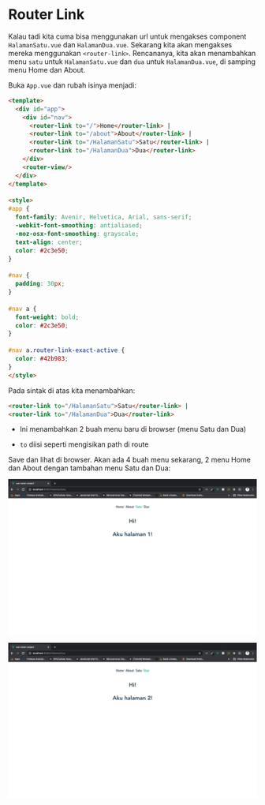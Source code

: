 # Router Link

Kalau tadi kita cuma bisa menggunakan url untuk mengakses component `HalamanSatu.vue` dan `HalamanDua.vue`. Sekarang kita akan mengakses mereka menggunakan `<router-link>`. Rencananya, kita akan menambahkan menu `satu` untuk `HalamanSatu.vue` dan `dua` untuk `HalamanDua.vue`, di samping menu Home dan About.

Buka `App.vue` dan rubah isinya menjadi:

```html
<template>
  <div id="app">
    <div id="nav">
      <router-link to="/">Home</router-link> |
      <router-link to="/about">About</router-link> |
      <router-link to="/HalamanSatu">Satu</router-link> |
      <router-link to="/HalamanDua">Dua</router-link>
    </div>
    <router-view/>
  </div>
</template>

<style>
#app {
  font-family: Avenir, Helvetica, Arial, sans-serif;
  -webkit-font-smoothing: antialiased;
  -moz-osx-font-smoothing: grayscale;
  text-align: center;
  color: #2c3e50;
}

#nav {
  padding: 30px;
}

#nav a {
  font-weight: bold;
  color: #2c3e50;
}

#nav a.router-link-exact-active {
  color: #42b983;
}
</style>
```

Pada sintak di atas kita menambahkan:

```html
<router-link to="/HalamanSatu">Satu</router-link> |
<router-link to="/HalamanDua">Dua</router-link>
```

* Ini menambahkan 2 buah menu baru di browser (menu Satu dan Dua)

* `to` diisi seperti mengisikan path di route

Save dan lihat di browser. Akan ada 4 buah menu sekarang, 2 menu Home dan About dengan tambahan menu Satu dan Dua:

![img](img/19.png)

![img](img/20.png)
